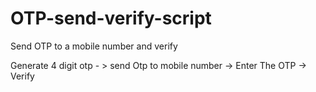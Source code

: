 # OTP-send-verify-script
Send OTP to a mobile number and verify

Generate 4 digit otp - > send Otp to mobile number -> Enter The OTP -> Verify
